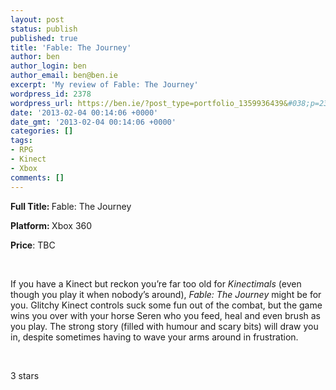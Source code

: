 ```yaml
---
layout: post
status: publish
published: true
title: 'Fable: The Journey'
author: ben
author_login: ben
author_email: ben@ben.ie
excerpt: 'My review of Fable: The Journey'
wordpress_id: 2378
wordpress_url: https://ben.ie/?post_type=portfolio_1359936439&#038;p=2378
date: '2013-02-04 00:14:06 +0000'
date_gmt: '2013-02-04 00:14:06 +0000'
categories: []
tags:
- RPG
- Kinect
- Xbox
comments: []
---
```

<p><b>Full Title: </b>Fable: The Journey</p>
<p><b>Platform: </b>Xbox 360</p>
<p><b>Price</b>: TBC</p>
<p>&nbsp;</p>
<p>If you have a Kinect but reckon you’re far too old for <i>Kinectimals</i> (even though you play it when nobody’s around), <i>Fable: The Journey</i> might be for you. Glitchy Kinect controls suck some fun out of the combat, but the game wins you over with your horse Seren who you feed, heal and even brush as you play. The strong story (filled with humour and scary bits) will draw you in, despite sometimes having to wave your arms around in frustration.</p>
<p>&nbsp;</p>
<p>3 stars</p>
